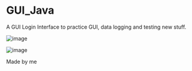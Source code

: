 # GUI_Java


A GUI Login Interface to practice GUI, data logging and testing new stuff.


![image](https://user-images.githubusercontent.com/39713625/197648440-110f3c78-e366-4d8b-b33e-1a2b8989a5ba.png)

![image](https://user-images.githubusercontent.com/39713625/197648463-0ea89fde-51bf-48bf-ac35-b08b30a9036e.png)




Made by me
